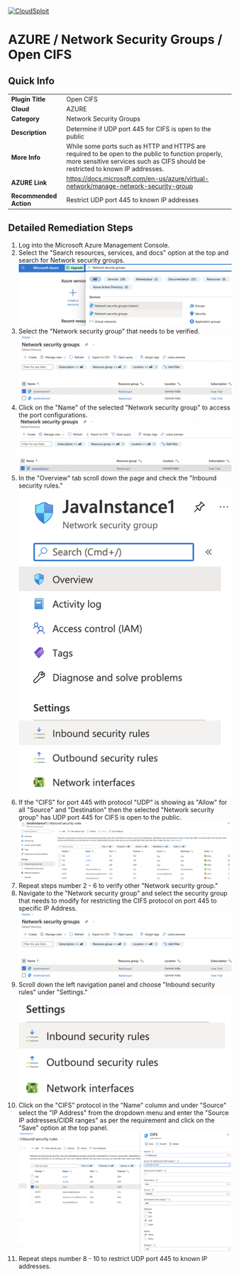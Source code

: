 [![CloudSploit](https://cloudsploit.com/img/logo-new-big-text-100.png "CloudSploit")](https://cloudsploit.com)

# AZURE / Network Security Groups / Open CIFS

## Quick Info

| | |
|-|-|
| **Plugin Title** | Open CIFS |
| **Cloud** | AZURE |
| **Category** | Network Security Groups |
| **Description** | Determine if UDP port 445 for CIFS is open to the public |
| **More Info** | While some ports such as HTTP and HTTPS are required to be open to the public to function properly, more sensitive services such as CIFS should be restricted to known IP addresses. |
| **AZURE Link** | https://docs.microsoft.com/en-us/azure/virtual-network/manage-network-security-group |
| **Recommended Action** | Restrict UDP port 445 to known IP addresses |

## Detailed Remediation Steps
1. Log into the Microsoft Azure Management Console.
2. Select the "Search resources, services, and docs" option at the top and search for Network security groups. </br> <img src="/resources/azure/networksecuritygroups/open-cifs/step2.png"/>
3.  Select the "Network security group" that needs to be verified. </br> <img src="/resources/azure/networksecuritygroups/open-cifs/step3.png"/>
4.  Click on the "Name" of the selected "Network security group" to access the port configurations. </br> <img src="/resources/azure/networksecuritygroups/open-cifs/step4.png"/>
5. In the "Overview" tab scroll down the page and check the "Inbound security rules." </br> <img src="/resources/azure/networksecuritygroups/open-cifs/step5.png"/>
6. If the "CIFS" for port 445 with protocol "UDP" is showing as "Allow" for all "Source" and "Destination" then the selected  "Network security group" has UDP port 445 for CIFS is open to the public. </br> <img src="/resources/azure/networksecuritygroups/open-cifs/step6.png"/>
7. Repeat steps number 2 - 6 to verify other "Network security group." </br>
8. Navigate to the "Network security group" and select the security group that needs to modify for restricting the CIFS protocol on port 445 to specific IP Address.</br> <img src="/resources/azure/networksecuritygroups/open-cifs/step8.png"/>
9. Scroll down the left navigation panel and choose "Inbound security rules" under "Settings."</br> <img src="/resources/azure/networksecuritygroups/open-cifs/step9.png"/>
10. Click on the "CIFS" protocol in the "Name" column and under "Source" select the "IP Address" from the dropdown menu and enter the "Source IP addresses/CIDR ranges" as per the requirement and click on the "Save" option at the top panel. </br> <img src="/resources/azure/networksecuritygroups/open-cifs/step10.png"/>
11. Repeat steps number 8 - 10 to restrict UDP port 445 to known IP addresses. </br>


